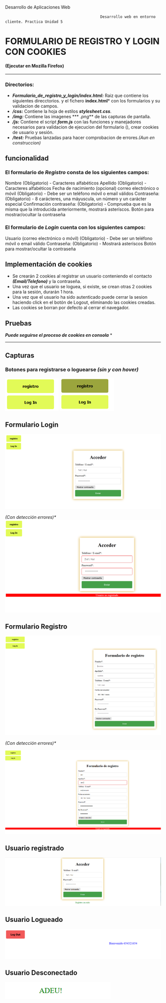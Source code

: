 Desarrollo de Aplicaciones Web

                                               Desarrollo web en entorno cliente. Practica Unidad 5

# FORMULARIO DE REGISTRO Y LOGIN CON COOKIES
#### (Ejecutar en Mozilla Firefox)
***

### Directorios:
- ***Formulario_de_registro_y_login/index.html:*** Raiz que contiene los siguientes direcctorios. y el fichero **index.html*** con los formularios y su validacion de campos. 
- ***/css:*** Contiene la hoja de estilos ***stylesheet.css***.
- ***/img:*** Contiene las imagenes *** *.png*** de las capturas de pantalla.
- ***/js:*** Contiene el script ***form.js*** con las funciones y manejadores necesarios para validacion de ejecucion del formulario (), crear cookies de usuario y sesión.
- ***/test:*** Pruebas lanzadas para hacer comprobacion de errores._(Aun en construccion)_


## funcionalidad

### El formulario de ***Registro*** consta de los siguientes campos:

Nombre  (Obligatorio) - Caracteres alfabéticos
Apellido (Obligatorio) - Caracteres alfabéticos
Fecha de nacimiento (opcional)
correo electrónico o móvil (Obligatorio) - Debe ser un teléfono móvil o email válidos 
Contraseña: (Obligatorio) - 8 carácteres, una máyuscula, un número y un carácter especial
Confirmación contraseña: (Obligatorio) - Comprueba que es la misma que la introducida anteriormente, mostrará asteríscos.
Botón para mostrar/ocultar la contraseña

### El formulario de ***Login*** cuenta con los siguientes campos:

Usuario (correo electrónico o móvil) (Obligatorio) - Debe ser un teléfono móvil o email válido
Contraseña: (Obligatorio) -  Mostrará asteríscos
Botón para mostrar/ocultar la contraseña

## Implementación de cookies

* Se crearán 2 cookies al registrar un usuario conteniendo el contacto ***(Email/Telefono)*** y la contraseña.
* Una vez que el usuario se loguea, si existe, se crean otras 2 cookies para la sesión, durarán 1 hora.
* Una vez que el usuario ha sido autenticado puede cerrar la sesion haciendo click en el botón de Logout, eliminando las cookies      creadas.
* Las cookies se borran por defecto al cerrar el navegador.

## Pruebas

***Puede seguirse el proceso de cookies en consola*** *

***
## Capturas

### Botones para registrarse o loguearse _(sin y con hover)_
![alt text](img/Buttons.PNG) ![alt text](img/ButtonsHover.PNG)

## Formulario Login
![alt text](img/loguearse.PNG)

 _(Con detección errores)*_
![alt text](img/emptyLog.PNG)

## Formulario Registro
![alt text](img/reg.PNG)

 _(Con detección errores)*_
 
![alt text](img/EmptyReg.PNG)

## Usuario registrado
![alt text](img/UsuarioRegistrado.PNG)

## Usuario Logueado
![alt text](img/Dentro.PNG)

## Usuario Desconectado
![alt text](img/adeu.PNG)  
